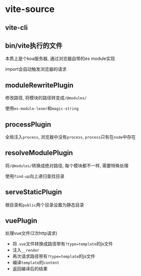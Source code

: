 # vite-source


## vite-cli

## bin/vite执行的文件

本质上是个koa服务器, 通过浏览器自带的es module实现

import会自动触发浏览器的请求

## moduleRewritePlugin

修改路径, 将模块的路径转变成`/@modules/`

使用`es-module-lexer`和`magic-string`

## processPlugin

全局注入`process`, 浏览器中没有`process`, `process`只有在`node`中存在

## resolveModulePlugin

将`/@modules/`转换成绝对路径, 每个模块都不一样, 需要特殊处理

使用`find-up`向上递归查找目录

## serveStaticPlugin

根目录和`public`两个目录设置为静态目录

## vuePlugin

处理vue文件(2次http请求)
- 将`.vue`文件转换成路径带有`?type=template`的js文件
- 注入`__render`
- 再次请求路径带有`?type=template`的js文件
- 编译`template`的`content`
- 返回编译后的结果
